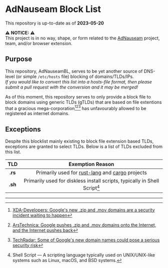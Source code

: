 # AdNauseam Block List

This repository is up-to-date as of **2023-05-20**

⚠️ **NOTICE:** ⚠️ \
This project is in no way, shape, or form related to the [AdNauseam](https://adnauseam.io) project, team, and/or browser extension.

## Purpose

This repository, AdNauseamBL, serves to be yet another source of DNS-level (or simple `/etc/hosts` file) blocking of domains/TLDs/IPs. \
*If you would like to convert this list into a hosts-file format, then please submit a pull request with the conversion and it may be merged!*

As of this moment, this repository serves to only provide a block file to block domains using generic TLDs (gTLDs) that are based on file extentions
that a gracious mega-corporation[^1][^2][^3] has unfavourably allowed to be registered as internet domains.

## Exceptions

Despite this blocklist mainly existing to block file extension based TLDs, exceptions are granted to select TLDs. Below is a list of TLDs excluded from this list.

|**TLD**|**Exemption Reason**|
|:---:|:---:|
|**.rs**|Primarily used for [rust-lang](https://rust-lang.org/) and [cargo](https://cargo.io/) projects|
|**.sh**|Primarily used for diskless install scripts, typically in Shell Script[^4]|

---

[^1]: [XDA-Developers: Google's new .zip and .mov domains are a security incident waiting to happen](https://www.xda-developers.com/google-zip-mov-domains-security/)

[^2]: [ArsTechnica: Google pushes .zip and .mov domains onto the Internet, and the Internet pushes back](https://arstechnica.com/information-technology/2023/05/critics-say-googles-new-zip-and-mov-domains-will-be-a-boon-to-scammers/)

[^3]: [TechRadar: Some of Google's new domain names could pose a serious security risk](https://www.techradar.com/news/want-a-new-google-zip-domain-it-could-be-a-serious-security-risk)

[^4]: Shell Script — A scripting language typically used on UNIX/UNIX-like systems such as Linux, macOS, and BSD systems.
